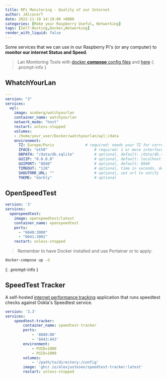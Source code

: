 ```yaml
---
title: RPi Monitoring - Quality of our Internet
author: JAlcocerT
date: 2022-11-10 14:10:00 +0800
categories: [Make your Raspberry Useful, Networking]
tags: [Self-Hosting,Docker,Networking]
render_with_liquid: false
---
```


Some services that we can use in our Raspberry Pi's (or any computer) to **monitor our internet Status and Speed**.

> Lan Monitoring Tools with [docker **compose** config files](https://github.com/JAlcocerT/Docker/tree/main/Security/Lan_Monitoring) and [here](https://github.com/JAlcocerT/Docker/tree/main/IoT/InternetQuality)
{: .prompt-info }


## WhatchYourLan

```yml
---
version: "3"
services:
  wyl:
    image: aceberg/watchyourlan
    container_name: watchyourlan	
    network_mode: "host"        
    restart: unless-stopped
    volumes:
    - /home/your_user/Docker/watchyourlan/wyl:/data
    environment:
      TZ: Europe/Paris              # required: needs your TZ for correct time
      IFACE: "eth0"                     # required: 1 or more interface, use the command 'ip link conf' and use the second entry
      DBPATH: "/data/db.sqlite"         # optional, default: /data/db.sqlite
      GUIIP: "0.0.0.0"                  # optional, default: localhost
      GUIPORT: "8840"                   # optional, default: 8840
      TIMEOUT: "120"                    # optional, time in seconds, default: 60
      SHOUTRRR_URL: ""                  # optional, set url to notify
      THEME: "darkly"                   # optional
```

## OpenSpeedTest

```yml
version: '3'
services:
  openspeedtest:
    image: openspeedtest/latest
    container_name: openspeedtest
    ports:
      - "6040:3000"
      - "6041:3001"
    restart: unless-stopped
```

>  Remember to have Docker installed and use Portainer or to apply:
```sh
docker-compose up -d
```
{: .prompt-info }

## SpeedTest Tracker

A self-hosted [internet performance tracking](https://github.com/alexjustesen/speedtest-tracker) application that runs speedtest checks against Ookla's Speedtest service.


```yml
version: '3.3'
services:
    speedtest-tracker:
        container_name: speedtest-tracker
        ports:
            - '8080:80'
            - '8443:443'
        environment:
            - PUID=1000
            - PGID=1000
        volumes:
            - '/path/to/directory:/config'
        image: 'ghcr.io/alexjustesen/speedtest-tracker:latest'
        restart: unless-stopped
```